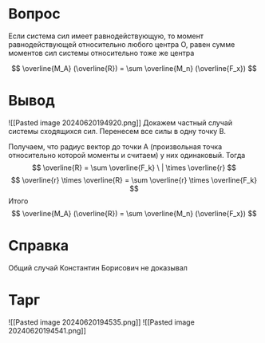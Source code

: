 # Вопрос
Если система сил имеет равнодействующую, то момент равнодействующей относительно любого центра О, равен сумме моментов сил системы относительно тоже же центра  

$$
\overline{M_A} (\overline{R}) = \sum \overline{M_n} (\overline{F_x})
$$
# Вывод
![[Pasted image 20240620194920.png]]
Докажем частный случай системы сходящихся сил. Перенесем все силы в одну точку B.

Получаем, что радиус вектор до точки A (произвольная точка относительно которой моменты и считаем) у них одинаковый. Тогда 
$$
\overline{R} = \sum \overline{F_k} \ | \times \overline{r}
$$
$$
\overline{r} \times \overline{R} = \sum \overline{r} \times \overline{F_k} 
$$
Итого
$$
\overline{M_A} (\overline{R}) = \sum \overline{M_n} (\overline{F_x})
$$


# Справка
Общий случай Константин Борисович не доказывал

# Тарг
![[Pasted image 20240620194535.png]]
![[Pasted image 20240620194541.png]]
